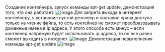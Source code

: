 Создание контейнера, запуск команды apt-get update, демонстрация того, что она работает.
![image](https://github.com/user-attachments/assets/632df67e-162e-40c6-ad11-2f99eb8b7250)
Для запрета выхода в интернет контейнеру, я установил пустой резолвер и поставил права доступа только на чтение файла, то есть контейнер не сможет преобразовывать доменные имена в ip адреса. У этого способа есть минус – если контейнер напрямую будет использовать ip адреса, то он все равно сможет выходить в интернет. 
![image](https://github.com/user-attachments/assets/aaf885c4-e02a-410a-ad17-75421d3dbf1f)
Демонстрация невыполнения команды apt-get update
![image](https://github.com/user-attachments/assets/3f27433b-177e-47d8-9bb7-da79c326ed72)



